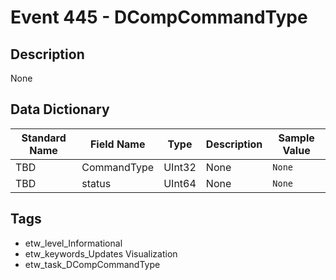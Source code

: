 # Event 445 - DCompCommandType

## Description
None

## Data Dictionary
|Standard Name|Field Name|Type|Description|Sample Value|
|---|---|---|---|---|
|TBD|CommandType|UInt32|None|`None`|
|TBD|status|UInt64|None|`None`|

## Tags
* etw_level_Informational
* etw_keywords_Updates Visualization
* etw_task_DCompCommandType